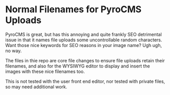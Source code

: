 Normal Filenames for PyroCMS Uploads
====================================

PyroCMS is great, but has this annoying and quite frankly SEO detrimental issue in that it names file uploads some uncontrollable random characters. Want those nice keywords for SEO reasons in your image name? Ugh ugh, no way. 

The files in thie repo are core file changes to ensure file uploads retain their filenames, and also for the WYSIWYG editor to display and insert the images with these nice filenames too. 

This is not tested with the user front end editor, nor tested with private files, so may need additional work. 
